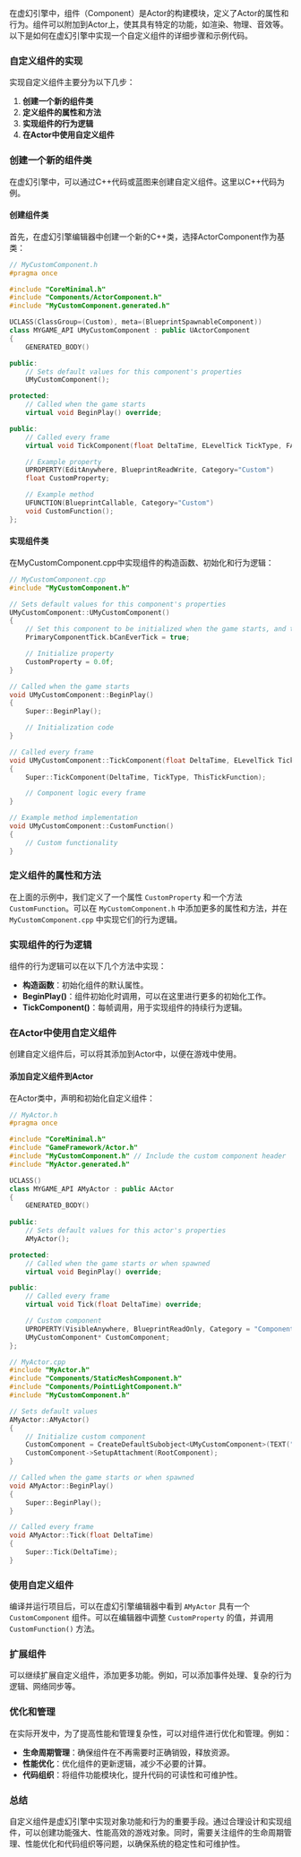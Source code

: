 在虚幻引擎中，组件（Component）是Actor的构建模块，定义了Actor的属性和行为。组件可以附加到Actor上，使其具有特定的功能，如渲染、物理、音效等。以下是如何在虚幻引擎中实现一个自定义组件的详细步骤和示例代码。

### 自定义组件的实现

实现自定义组件主要分为以下几步：

1. **创建一个新的组件类**
2. **定义组件的属性和方法**
3. **实现组件的行为逻辑**
4. **在Actor中使用自定义组件**

### 创建一个新的组件类

在虚幻引擎中，可以通过C++代码或蓝图来创建自定义组件。这里以C++代码为例。

#### 创建组件类

首先，在虚幻引擎编辑器中创建一个新的C++类，选择ActorComponent作为基类：

```cpp
// MyCustomComponent.h
#pragma once

#include "CoreMinimal.h"
#include "Components/ActorComponent.h"
#include "MyCustomComponent.generated.h"

UCLASS(ClassGroup=(Custom), meta=(BlueprintSpawnableComponent))
class MYGAME_API UMyCustomComponent : public UActorComponent
{
    GENERATED_BODY()

public:    
    // Sets default values for this component's properties
    UMyCustomComponent();

protected:
    // Called when the game starts
    virtual void BeginPlay() override;

public:    
    // Called every frame
    virtual void TickComponent(float DeltaTime, ELevelTick TickType, FActorComponentTickFunction* ThisTickFunction) override;

    // Example property
    UPROPERTY(EditAnywhere, BlueprintReadWrite, Category="Custom")
    float CustomProperty;

    // Example method
    UFUNCTION(BlueprintCallable, Category="Custom")
    void CustomFunction();
};
```

#### 实现组件类

在MyCustomComponent.cpp中实现组件的构造函数、初始化和行为逻辑：

```cpp
// MyCustomComponent.cpp
#include "MyCustomComponent.h"

// Sets default values for this component's properties
UMyCustomComponent::UMyCustomComponent()
{
    // Set this component to be initialized when the game starts, and to be ticked every frame.
    PrimaryComponentTick.bCanEverTick = true;

    // Initialize property
    CustomProperty = 0.0f;
}

// Called when the game starts
void UMyCustomComponent::BeginPlay()
{
    Super::BeginPlay();

    // Initialization code
}

// Called every frame
void UMyCustomComponent::TickComponent(float DeltaTime, ELevelTick TickType, FActorComponentTickFunction* ThisTickFunction)
{
    Super::TickComponent(DeltaTime, TickType, ThisTickFunction);

    // Component logic every frame
}

// Example method implementation
void UMyCustomComponent::CustomFunction()
{
    // Custom functionality
}
```

### 定义组件的属性和方法

在上面的示例中，我们定义了一个属性 `CustomProperty` 和一个方法 `CustomFunction`。可以在 `MyCustomComponent.h` 中添加更多的属性和方法，并在 `MyCustomComponent.cpp` 中实现它们的行为逻辑。

### 实现组件的行为逻辑

组件的行为逻辑可以在以下几个方法中实现：

- **构造函数**：初始化组件的默认属性。
- **BeginPlay()**：组件初始化时调用，可以在这里进行更多的初始化工作。
- **TickComponent()**：每帧调用，用于实现组件的持续行为逻辑。

### 在Actor中使用自定义组件

创建自定义组件后，可以将其添加到Actor中，以便在游戏中使用。

#### 添加自定义组件到Actor

在Actor类中，声明和初始化自定义组件：

```cpp
// MyActor.h
#pragma once

#include "CoreMinimal.h"
#include "GameFramework/Actor.h"
#include "MyCustomComponent.h" // Include the custom component header
#include "MyActor.generated.h"

UCLASS()
class MYGAME_API AMyActor : public AActor
{
    GENERATED_BODY()
    
public:    
    // Sets default values for this actor's properties
    AMyActor();

protected:
    // Called when the game starts or when spawned
    virtual void BeginPlay() override;

public:    
    // Called every frame
    virtual void Tick(float DeltaTime) override;

    // Custom component
    UPROPERTY(VisibleAnywhere, BlueprintReadOnly, Category = "Components")
    UMyCustomComponent* CustomComponent;
};

// MyActor.cpp
#include "MyActor.h"
#include "Components/StaticMeshComponent.h"
#include "Components/PointLightComponent.h"
#include "MyCustomComponent.h"

// Sets default values
AMyActor::AMyActor()
{
    // Initialize custom component
    CustomComponent = CreateDefaultSubobject<UMyCustomComponent>(TEXT("CustomComponent"));
    CustomComponent->SetupAttachment(RootComponent);
}

// Called when the game starts or when spawned
void AMyActor::BeginPlay()
{
    Super::BeginPlay();
}

// Called every frame
void AMyActor::Tick(float DeltaTime)
{
    Super::Tick(DeltaTime);
}
```

### 使用自定义组件

编译并运行项目后，可以在虚幻引擎编辑器中看到 `AMyActor` 具有一个 `CustomComponent` 组件。可以在编辑器中调整 `CustomProperty` 的值，并调用 `CustomFunction()` 方法。

### 扩展组件

可以继续扩展自定义组件，添加更多功能。例如，可以添加事件处理、复杂的行为逻辑、网络同步等。

### 优化和管理

在实际开发中，为了提高性能和管理复杂性，可以对组件进行优化和管理。例如：

- **生命周期管理**：确保组件在不再需要时正确销毁，释放资源。
- **性能优化**：优化组件的更新逻辑，减少不必要的计算。
- **代码组织**：将组件功能模块化，提升代码的可读性和可维护性。

### 总结

自定义组件是虚幻引擎中实现对象功能和行为的重要手段。通过合理设计和实现组件，可以创建功能强大、性能高效的游戏对象。同时，需要关注组件的生命周期管理、性能优化和代码组织等问题，以确保系统的稳定性和可维护性。